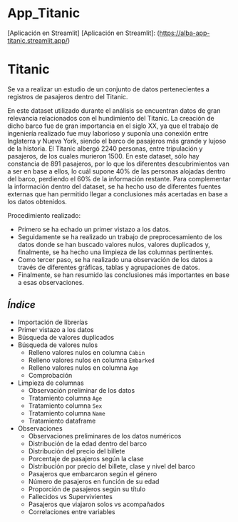 # App_Titanic
[Aplicación en Streamlit]
[Aplicación en Streamlit]: (https://alba-app-titanic.streamlit.app/)

# **Titanic**

Se va a realizar un estudio de un conjunto de datos pertenecientes a registros de pasajeros dentro del Titanic.

En este dataset utilizado durante el análisis se encuentran datos de gran relevancia relacionados con el hundimiento del Titanic. La creación de dicho barco fue de gran importancia en el siglo XX, ya que el trabajo de ingeniería realizado fue muy laborioso y suponía una conexión entre Inglaterra y Nueva York, siendo el barco de pasajeros más grande y lujoso de la historia. El Titanic albergó 2240 personas, entre tripulación y pasajeros, de los cuales murieron 1500. En este dataset, sólo hay constancia de 891 pasajeros, por lo que los diferentes descubrimientos van a ser en base a ellos, lo cuál supone 40% de las personas alojadas dentro del barco, perdiendo el 60% de la información restante. Para complementar la información dentro del dataset, se ha hecho uso de diferentes fuentes externas que han permitido llegar a conclusiones más acertadas en base a los datos obtenidos.

Procedimiento realizado:
- Primero se ha echado un primer vistazo a los datos.
- Seguidamente se ha realizado un trabajo de preprocesamiento de los datos donde se han buscado valores nulos, valores duplicados y, finalmente, se ha hecho una limpieza de las columnas pertinentes.
- Como tercer paso, se ha realizado una observación de los datos a través de diferentes gráficas, tablas y agrupaciones de datos.
- Finalmente, se han resumido las conclusiones más importantes en base a esas observaciones.

## *Índice*

* Importación de librerías
* Primer vistazo a los datos
* Búsqueda de valores duplicados
* Búsqueda de valores nulos
    - Relleno valores nulos en columna `Cabin`
    - Relleno valores nulos en columna `Embarked`
    - Relleno valores nulos en columna `Age`
    - Comprobación
* Limpieza de columnas
    - Observación preliminar de los datos
    - Tratamiento columna `Age`
    - Tratamiento columna `Sex`
    - Tratamiento columna `Name`
    - Tratamiento dataframe
* Observaciones
    - Observaciones preliminares de los datos numéricos
    - Distribución de la edad dentro del barco
    - Distribución del precio del billete
    - Porcentaje de pasajeros según la clase
    - Distribución por precio del billete, clase y nivel del barco
    - Pasajeros que embarcaron según el género
    - Número de pasajeros en función de su edad
    - Proporción de pasajeros según su título
    - Fallecidos vs Supervivientes
    - Pasajeros que viajaron solos vs acompañados
    - Correlaciones entre variables

